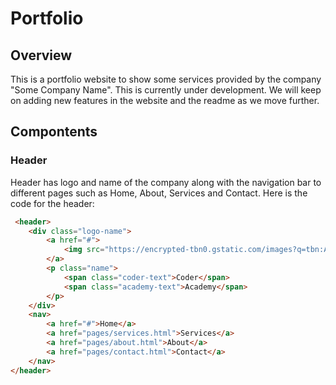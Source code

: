 # Portfolio

## Overview
This is a portfolio website to show some services provided by the company "Some Company Name". This is currently under development. We will keep on adding new features in the website and the readme as we move further.

## Compontents 

### Header 
Header has logo and name of the company along with the navigation bar to different pages such as Home, About, Services and Contact. Here is the code for the header: 
```html
 <header>
    <div class="logo-name">
        <a href="#">
            <img src="https://encrypted-tbn0.gstatic.com/images?q=tbn:ANd9GcTsqoHFtRsVfkg1B2xV7Meqcrv_9uLwMyjqEQ&s" alt="CA Logo">
        </a>
        <p class="name">
            <span class="coder-text">Coder</span>
            <span class="academy-text">Academy</span>
        </p>
    </div>
    <nav>
        <a href="#">Home</a>
        <a href="pages/services.html">Services</a>
        <a href="pages/about.html">About</a>
        <a href="pages/contact.html">Contact</a>
    </nav>
</header>
```
